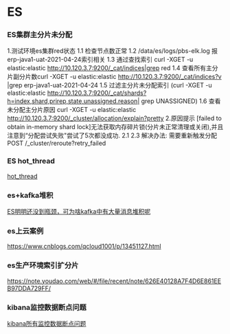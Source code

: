 # ES

### ES集群主分片未分配

1.测试环境es集群red状态
1.1 检查节点数正常
1.2 /data/es/logs/pbs-elk.log 报erp-java1-uat-2021-04-24索引相关
1.3 通过查找索引 curl -XGET -u elastic:elastic http://10.120.3.7:9200/_cat/indices|grep red
1.4 查看所有主分片副分片数curl -XGET -u elastic:elastic http://10.120.3.7:9200/_cat/indices?v |grep erp-java1-uat-2021-04-24
1.5 过滤主分片未分配索引
(curl -XGET -u elastic:elastic http://10.120.3.7:9200/_cat/shards?h=index,shard,prirep,state,unassigned.reason| grep UNASSIGNED)
1.6 查看未分配主分片原因 curl -XGET -u elastic:elastic http://10.120.3.7:9200/_cluster/allocation/explain?pretty
2.原因提示 [failed to obtain in-memory shard lock]无法获取内存碎片锁(分片未正常清理或关闭),并且注意到“分配尝试失败"尝试了5次都没成功.
2.1 
2.3 解决办法: 需要重新触发分配
POST /_cluster/reroute?retry_failed

### ES hot_thread

[hot_thread](https://mp.weixin.qq.com/s?__biz=MzI2NDY1MTA3OQ==&mid=2247485529&idx=1&sn=3f1b91fcd75301109e375368435fdb16&chksm=eaa82071dddfa96737cd9cc2f838f59036851e1a9d4f7f3c56edf5adf0a1b4a2c281060b7c8a&scene=21#wechat_redirect)

### es+kafka堆积

[ES明明还没到瓶颈，可为啥kafka中有大量消息堆积呢](https://cloud.tencent.com/developer/article/1626561)

### es上云案例

https://www.cnblogs.com/qcloud1001/p/13451127.html

### es生产环境索引扩分片

https://note.youdao.com/web/#/file/recent/note/626E40128A7F4D6E861EEB97DDA729FF/

### kibana监控数据断点问题

[kibana所有监控数据断点问题](https://cloud.tencent.com/developer/article/1618912)
